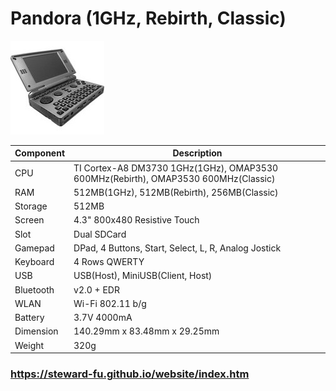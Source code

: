 # Pandora (1GHz, Rebirth, Classic)
![Alt text](imgs/main.jpg)
  
|Component|Description                                                                       |
|---------|----------------------------------------------------------------------------------|
|CPU      |TI Cortex-A8 DM3730 1GHz(1GHz), OMAP3530 600MHz(Rebirth), OMAP3530 600MHz(Classic)|
|RAM      |512MB(1GHz), 512MB(Rebirth), 256MB(Classic)                                       |
|Storage  |512MB                                                                             |
|Screen   |4.3" 800x480 Resistive Touch                                                      |
|Slot     |Dual SDCard                                                                       |
|Gamepad  |DPad, 4 Buttons, Start, Select, L, R, Analog Jostick                              |
|Keyboard |4 Rows QWERTY                                                                     |
|USB      |USB(Host), MiniUSB(Client, Host)                                                  |
|Bluetooth|v2.0 + EDR                                                                        |
|WLAN     |Wi-Fi 802.11 b/g                                                                  |
|Battery  |3.7V 4000mA                                                                       |
|Dimension|140.29mm x 83.48mm x 29.25mm                                                      |
|Weight   |320g                                                                              |
  
### https://steward-fu.github.io/website/index.htm
